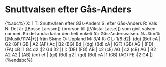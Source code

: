 # Snuttvalsen efter Gås-Anders

{%abc%}
X: 1
T: Snuttvalsen efter Gås-Anders
S: efter Gås-Anders
R: Vals
N: Det är [[Bosse Larsson]] (brorson till [[Viksta-Lasse]]) som givit valsen namnet. En del andra kallar den helt enkelt för Gås-Andersvalsen.
N: Jämför [[Musik/1174|+]] från Skåne
O: Uppland
M: 3/4
K: G
L: 1/8
d2|: (dg) (Bd) cA | G2 (GF) GB | A2 (AF) Ac | B2 (BG) Bd | 
     (dg) (Bd) cA | (GF) (GB) AG | (FD) (FA) cB |1 G4 d2 :|2 G4 D2 |]
  |: (DE) (FG) AB | c2 (cB) AG | c2 (cB) AG | B2 A2 A2 | 
     (AB) (cd) ef | (gd) (Bd) g2 | (gd) (Bd) cA |1 (GB) (AG) FE :|2 G4 |]
{%endabc%}

